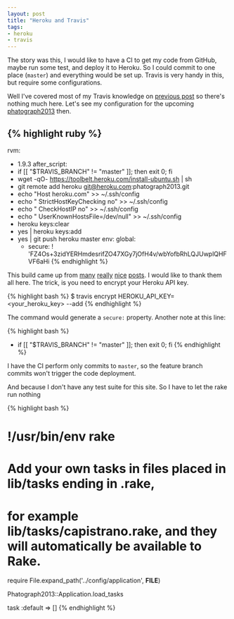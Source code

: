 ```yaml
---
layout: post
title: "Heroku and Travis"
tags:
- heroku
- travis
---
```


The story was this, I would like to have a CI to get my code from GitHub,
maybe run some test, and deploy it to Heroku. So I could commit to one place
(`master`) and everything would be set up. Travis is very handy in this,
but require some configurations.

Well I've covered most of my Travis knowledge on [previous post](/articles/2013/04/26/heroku-and-unicorn/)
so there's nothing much here. Let's see my configuration for the upcoming [phatograph2013](https://github.com/phatograph/phatograph2013)
then.

{% highlight ruby %}
---
rvm:
- 1.9.3
after_script:
- if [[ "$TRAVIS_BRANCH" != "master" ]]; then exit 0; fi
- wget -qO- https://toolbelt.heroku.com/install-ubuntu.sh | sh
- git remote add heroku git@heroku.com:phatograph2013.git
- echo "Host heroku.com" >> ~/.ssh/config
- echo "   StrictHostKeyChecking no" >> ~/.ssh/config
- echo "   CheckHostIP no" >> ~/.ssh/config
- echo "   UserKnownHostsFile=/dev/null" >> ~/.ssh/config
- heroku keys:clear
- yes | heroku keys:add
- yes | git push heroku master
env:
  global:
  - secure: ! 'FZ4Os+3zidYERHmdesrifZO47XGy7jOfH4v/wbYofbRhLQJUwplQHFVF6aHi
{% endhighlight %}

This build came up from [many](http://xseignard.github.io/2013/02/18/continuous-deployement-with-github-travis-and-heroku-for-node.js/)
[really](http://stackoverflow.com/questions/10235026/how-to-deploy-an-rails-app-on-heroku-from-travis-ci)
[nice](http://metabates.com/2012/10/23/deploying-to-heroku-from-travisci/)
[posts](http://www.neilmiddleton.com/deploying-to-heroku-from-travis-ci/).
I would like to thank them all here. The trick, is you need to encrypt your Heroku API key.

{% highlight bash %}
$ travis encrypt HEROKU_API_KEY=<your_heroku_key> --add
{% endhighlight %}

The command would generate a `secure:` property. Another note at this line:

{% highlight bash %}
- if [[ "$TRAVIS_BRANCH" != "master" ]]; then exit 0; fi
{% endhighlight %}

I have the CI perform only commits to `master`, so the feature branch
commits won't trigger the code deployment.

And because I don't have any test suite for this site. So I have to let
the rake run nothing

{% highlight bash %}
# !/usr/bin/env rake
# Add your own tasks in files placed in lib/tasks ending in .rake,
# for example lib/tasks/capistrano.rake, and they will automatically be available to Rake.

require File.expand_path('../config/application', __FILE__)

Phatograph2013::Application.load_tasks

task :default => []
{% endhighlight %}
